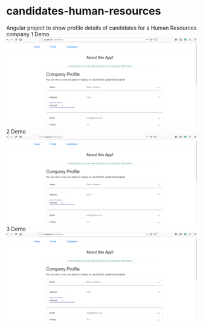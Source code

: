 # candidates-human-resources
Angular project to show profile details of candidates for a Human Resources company
1 Demo
<img src="src/assets/images/demo.gif" alt="CompanyProfilePage">
2 Demo
<img src="demo.gif" alt="CompanyProfilePage">
3 Demo
![](demo.gif)
